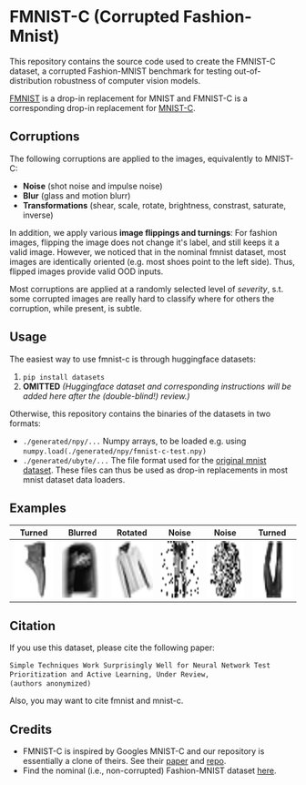 # FMNIST-C (Corrupted Fashion-Mnist)

This repository contains the source code used to create the FMNIST-C dataset, a
corrupted Fashion-MNIST benchmark for testing out-of-distribution robustness of computer
vision models.

[FMNIST](https://github.com/zalandoresearch/fashion-mnist) is a drop-in replacement for MNIST and FMNIST-C is a corresponding drop-in replacement for [MNIST-C](https://arxiv.org/abs/1906.02337).

## Corruptions
The following corruptions are applied to the images, equivalently to MNIST-C:

- **Noise** (shot noise and impulse noise)
- **Blur** (glass and motion blurr)
- **Transformations** (shear, scale, rotate, brightness, constrast, saturate, inverse)

In addition, we apply various **image flippings and turnings**: For fashion images, flipping the image does not change it's label,
and still keeps it a valid image. However, we noticed that in the nominal fmnist dataset, most images are identically oriented 
(e.g. most shoes point to the left side). Thus, flipped images provide valid OOD inputs.

Most corruptions are applied at a randomly selected level of *severity*, s.t. some corrupted images are really hard to classify where for others the corruption, while present, is subtle.

## Usage

The easiest way to use fmnist-c is through huggingface datasets:
1. `pip install datasets`
3. **OMITTED** *(Huggingface dataset and corresponding instructions will be added here after the (double-blind!) review.)*

Otherwise, this repository contains the binaries of the datasets in two formats:
- `./generated/npy/...` Numpy arrays, to be loaded e.g. using `numpy.load(./generated/npy/fmnist-c-test.npy)`
- `./generated/ubyte/...` The file format used for the [original mnist dataset](http://yann.lecun.com/exdb/mnist/). These files can thus be used as drop-in replacements in most mnist dataset data loaders.

## Examples

| Turned  | Blurred | Rotated | Noise | Noise | Turned |
| ------------- | ------------- | --------| --------- | -------- | --------- |
| <img src="https://github.com/testingautomated-usi/fashion-mnist-c/raw/main/generated/png-examples/single_0.png" width="100" height="100">   | <img src="https://github.com/testingautomated-usi/fashion-mnist-c/raw/main/generated/png-examples/single_1.png" width="100" height="100"> |  <img src="https://github.com/testingautomated-usi/fashion-mnist-c/raw/main/generated/png-examples/single_6.png" width="100" height="100"> |  <img src="https://github.com/testingautomated-usi/fashion-mnist-c/raw/main/generated/png-examples/single_3.png" width="100" height="100"> |  <img src="https://github.com/testingautomated-usi/fashion-mnist-c/raw/main/generated/png-examples/single_4.png" width="100" height="100"> |  <img src="https://github.com/testingautomated-usi/fashion-mnist-c/raw/main/generated/png-examples/single_5.png" width="100" height="100"> |



## Citation
If you use this dataset, please cite the following paper:

[//]: # (TODO De-Anonymize)

```
Simple Techniques Work Surprisingly Well for Neural Network Test Prioritization and Active Learning, Under Review,
(authors anonymized)
```

Also, you may want to cite fmnist and mnist-c.

## Credits
- FMNIST-C is inspired by Googles MNIST-C and our repository is essentially a clone of theirs. See their [paper](https://arxiv.org/abs/1906.02337) and [repo](https://github.com/google-research/mnist-c).
- Find the nominal (i.e., non-corrupted) Fashion-MNIST dataset [here](https://github.com/zalandoresearch/fashion-mnist).


